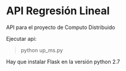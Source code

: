 # API Regresión Lineal
API para el proyecto de Computo Distribuido

Ejecutar api:
> python up_ms.py

Hay que instalar Flask en la versión python 2.7
